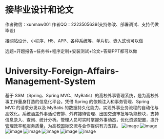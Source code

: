 # 接毕业设计和论文
作者微信：xunmaw001  作者QQ：2223505639(支持修改、部署调试、支持代做毕设)

接网站设计、小程序、H5、APP、各种系统等，单片机、嵌入式也可以做

选题+开题报告+任务书+程序定制+安装测试+论文+答辩PPT都可以做
# University-Foreign-Affairs-Management-System
基于 SSM（Spring、Spring MVC、MyBatis）的高校外事管理系统，是为高校外事工作量身打造的信息化平台。凭借 Spring 的依赖注入和事务管理、Spring MVC 的请求分发以及 MyBatis 的数据持久化能力，实现外事业务流程的自动化与高效化。系统涵盖外事活动安排、外宾接待管理、出国交流审批等功能模块，支持信息录入、查询、统计分析。管理人员可实时掌握外事动态，优化资源配置，提升管理效率和服务质量，为高校国际交流与合作提供有力支撑。 
![image](https://github.com/user-attachments/assets/4d4ba4c7-469c-483f-b002-c773a7470afb)
![image](https://github.com/user-attachments/assets/d6a86409-0371-43a7-8e5f-46824d9493db)
![image](https://github.com/user-attachments/assets/330e88fa-f950-4fdc-9e52-c872917aeca4)
![image](https://github.com/user-attachments/assets/de314093-3caa-4e60-9fdf-f89639e075cc)
![image](https://github.com/user-attachments/assets/1ce5ac5e-1aab-453c-b28c-0b4ce1075900)
![image](https://github.com/user-attachments/assets/28e35954-3eb0-4d07-b4fa-fe4c0952fd31)
![image](https://github.com/user-attachments/assets/6c350399-b3cd-4e4c-9f48-867c7dca7965)
